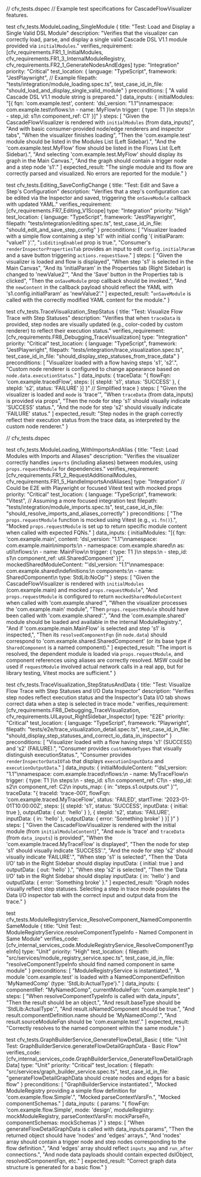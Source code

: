 // cfv_tests.dspec
// Example test specifications for CascadeFlowVisualizer features.

test cfv_tests.ModuleLoading_SingleModule {
    title: "Test: Load and Display a Single Valid DSL Module"
    description: "Verifies that the visualizer can correctly load, parse, and display a single valid Cascade DSL V1.1 module provided via `initialModules`."
    verifies_requirement: [cfv_requirements.FR1_1_InitialModules, cfv_requirements.FR1_3_InternalModuleRegistry, cfv_requirements.FR2_1_GenerateNodesAndEdges]
    type: "Integration"
    priority: "Critical"
    test_location: {
        language: "TypeScript",
        framework: "JestPlaywright", // Example
        filepath: "tests/integration/module_loading.spec.ts",
        test_case_id_in_file: "should_load_and_display_single_valid_module"
    }
    preconditions: [
        "A valid Cascade DSL V1.1 module string is prepared."
    ]
    data_inputs: {
        initialModules: "[{ fqn: 'com.example.test', content: 'dsl_version: \"1.1\"\\nnamespace: com.example.test\\nflows:\\n  - name: MyFlow\\n    trigger: { type: T1 }\\n    steps:\\n      - step_id: s1\\n        component_ref: C1' }]"
    }
    steps: [
        "Given the CascadeFlowVisualizer is rendered with `initialModules` (from data_inputs)",
        "And with basic consumer-provided node/edge renderers and inspector tabs",
        "When the visualizer finishes loading",
        "Then the 'com.example.test' module should be listed in the Modules List (Left Sidebar).",
        "And the 'com.example.test.MyFlow' flow should be listed in the Flows List (Left Sidebar).",
        "And selecting 'com.example.test.MyFlow' should display its graph in the Main Canvas.",
        "And the graph should contain a trigger node and a step node 's1'."
    ]
    expected_result: "The single module and its flow are correctly parsed and visualized. No errors are reported for the module."
}

test cfv_tests.Editing_SaveConfigChange {
    title: "Test: Edit and Save a Step's Configuration"
    description: "Verifies that a step's configuration can be edited via the Inspector and saved, triggering the `onSaveModule` callback with updated YAML."
    verifies_requirement: [cfv_requirements.FR7_Editing_V1Scope]
    type: "Integration"
    priority: "High"
    test_location: {
        language: "TypeScript",
        framework: "JestPlaywright",
        filepath: "tests/integration/editing.spec.ts",
        test_case_id_in_file: "should_edit_and_save_step_config"
    }
    preconditions: [
        "Visualizer loaded with a simple flow containing a step 's1' with initial config '{ initialParam: \"value1\" }'.",
        "`isEditingEnabled` prop is true.",
        "Consumer's `renderInspectorPropertiesTab` provides an input to edit `config.initialParam` and a save button triggering `actions.requestSave`."
    ]
    steps: [
        "Given the visualizer is loaded and flow is displayed",
        "When step 's1' is selected in the Main Canvas",
        "And its 'initialParam' in the Properties tab (Right Sidebar) is changed to 'newValue2'",
        "And the 'Save' button in the Properties tab is clicked",
        "Then the `onSaveModule` prop callback should be invoked.",
        "And the `newContent` in the callback payload should reflect the YAML with 's1.config.initialParam' as 'newValue2'."
    ]
    expected_result: "`onSaveModule` is called with the correctly modified YAML content for the module."
}

test cfv_tests.TraceVisualization_StepStatus {
    title: "Test: Visualize Flow Trace with Step Statuses"
    description: "Verifies that when `traceData` is provided, step nodes are visually updated (e.g., color-coded by custom renderer) to reflect their execution status."
    verifies_requirement: [cfv_requirements.FR8_Debugging_TraceVisualization]
    type: "Integration"
    priority: "Critical"
    test_location: {
        language: "TypeScript",
        framework: "JestPlaywright",
        filepath: "tests/integration/trace_visualization.spec.ts",
        test_case_id_in_file: "should_display_step_statuses_from_trace_data"
    }
    preconditions: [
        "Visualizer loaded with a flow having steps 's1', 's2'.",
        "Custom node renderer is configured to change appearance based on `node.data.executionStatus`."
    ]
    data_inputs: {
        traceData: "{ flowFqn: 'com.example.tracedFlow', steps: [{ stepId: 's1', status: 'SUCCESS' }, { stepId: 's2', status: 'FAILURE' }] }" // Simplified trace
    }
    steps: [
        "Given the visualizer is loaded and `mode` is 'trace'",
        "When `traceData` (from data_inputs) is provided via props",
        "Then the node for step 's1' should visually indicate 'SUCCESS' status.",
        "And the node for step 's2' should visually indicate 'FAILURE' status."
    ]
    expected_result: "Step nodes in the graph correctly reflect their execution status from the trace data, as interpreted by the custom node renderer."
}

// cfv_tests.dspec

test cfv_tests.ModuleLoading_WithImportsAndAlias {
    title: "Test: Load Modules with Imports and Aliases"
    description: "Verifies the visualizer correctly handles `imports` (including aliases) between modules, using `props.requestModule` for dependencies."
    verifies_requirement: [cfv_requirements.FR1_2_RequestAdditionalModules, cfv_requirements.FR1_5_HandleImportsAndAliases]
    type: "Integration" // Could be E2E with Playwright or focused Vitest test with mocked props
    priority: "Critical"
    test_location: {
        language: "TypeScript",
        framework: "Vitest", // Assuming a more focused integration test
        filepath: "tests/integration/module_imports.spec.ts",
        test_case_id_in_file: "should_resolve_imports_and_aliases_correctly"
    }
    preconditions: [
        "The `props.requestModule` function is mocked using Vitest (e.g., `vi.fn()`).",
        "Mocked `props.requestModule` is set up to return specific module content when called with expected FQNs."
    ]
    data_inputs: {
        initialModules: "[{ fqn: 'com.example.main', content: 'dsl_version: \"1.1\"\\nnamespace: com.example.main\\nimports:\\n  - namespace: com.example.shared\\n    as: util\\nflows:\\n  - name: MainFlow\\n    trigger: { type: T1 }\\n    steps:\\n      - step_id: s1\\n        component_ref: util.SharedComponent' }]",
        mockedSharedModuleContent: "'dsl_version: \"1.1\"\\nnamespace: com.example.shared\\ndefinitions:\\n  components:\\n    - name: SharedComponent\\n      type: StdLib:NoOp'"
    }
    steps: [
        "Given the CascadeFlowVisualizer is rendered with `initialModules` (com.example.main) and mocked `props.requestModule`",
        "And `props.requestModule` is configured to return `mockedSharedModuleContent` when called with 'com.example.shared'",
        "When the visualizer processes the 'com.example.main' module",
        "Then `props.requestModule` should have been called with 'com.example.shared'.",
        "And the 'com.example.shared' module should be loaded and available in the internal ModuleRegistry.",
        "And if 'com.example.main.MainFlow' is selected and step 's1' is inspected,",
        "Then its `resolvedComponentFqn` (in `node.data`) should correspond to 'com.example.shared.SharedComponent' (or its base type if `SharedComponent` is a named component)."
    ]
    expected_result: "The import is resolved, the dependent module is loaded via `props.requestModule`, and component references using aliases are correctly resolved. MSW could be used if `requestModule` involved actual network calls in a real app, but for library testing, Vitest mocks are sufficient."
}

test cfv_tests.TraceVisualization_StepStatusAndData {
    title: "Test: Visualize Flow Trace with Step Statuses and I/O Data Inspector"
    description: "Verifies step nodes reflect execution status and the Inspector's Data I/O tab shows correct data when a step is selected in trace mode."
    verifies_requirement: [cfv_requirements.FR8_Debugging_TraceVisualization, cfv_requirements.UILayout_RightSidebar_Inspector]
    type: "E2E"
    priority: "Critical"
    test_location: {
        language: "TypeScript",
        framework: "Playwright",
        filepath: "tests/e2e/trace_visualization_detail.spec.ts",
        test_case_id_in_file: "should_display_step_statuses_and_correct_io_data_in_inspector"
    }
    preconditions: [
        "Visualizer loaded with a flow having steps 's1' (SUCCESS) and 's2' (FAILURE).",
        "Consumer provides `customNodeTypes` that visually distinguish executionStatus.",
        "Consumer provides `renderInspectorDataIOTab` that displays `executionInputData` and `executionOutputData`."
    ]
    data_inputs: {
        initialModuleContent: "'dsl_version: \"1.1\"\\nnamespace: com.example.traced\\nflows:\\n  - name: MyTraceFlow\\n    trigger: { type: T1 }\\n    steps:\\n      - step_id: s1\\n        component_ref: C1\\n      - step_id: s2\\n        component_ref: C2\\n        inputs_map: { in: \"steps.s1.outputs.out\" }'",
        traceData: "{ traceId: 'trace-001', flowFqn: 'com.example.traced.MyTraceFlow', status: 'FAILED', startTime: '2023-01-01T10:00:00Z', steps: [{ stepId: 's1', status: 'SUCCESS', inputData: { initial: true }, outputData: { out: 'hello' } }, { stepId: 's2', status: 'FAILURE', inputData: { in: 'hello' }, outputData: { error: 'Something broke' } }] }"
    }
    steps: [
        "Given the CascadeFlowVisualizer is rendered with the initial module (from `initialModuleContent`)",
        "And `mode` is 'trace' and `traceData` (from `data_inputs`) is provided",
        "When the 'com.example.traced.MyTraceFlow' is displayed",
        "Then the node for step 's1' should visually indicate 'SUCCESS'.",
        "And the node for step 's2' should visually indicate 'FAILURE'.",
        "When step 's1' is selected",
        "Then the 'Data I/O' tab in the Right Sidebar should display inputData: { initial: true } and outputData: { out: 'hello' }.",
        "When step 's2' is selected",
        "Then the 'Data I/O' tab in the Right Sidebar should display inputData: { in: 'hello' } and outputData: { error: 'Something broke' }."
    ]
    expected_result: "Graph nodes visually reflect step statuses. Selecting a step in trace mode populates the Data I/O inspector tab with the correct input and output data from the trace."
}

test cfv_tests.ModuleRegistryService_ResolveComponent_NamedComponentInSameModule {
    title: "Unit Test: ModuleRegistryService.resolveComponentTypeInfo - Named Component in Same Module"
    verifies_code: [cfv_internal_services_code.ModuleRegistryService_ResolveComponentTypeInfo]
    type: "Unit"
    priority: "High"
    test_location: { filepath: "src/services/module_registry_service.spec.ts", test_case_id_in_file: "resolveComponentTypeInfo should find named component in same module" }
    preconditions: [
        "ModuleRegistryService is instantiated.",
        "A module 'com.example.test' is loaded with a NamedComponentDefinition 'MyNamedComp' (type: 'StdLib:ActualType')."
    ]
    data_inputs: { componentRef: "MyNamedComp", currentModuleFqn: "com.example.test" }
    steps: [
        "When resolveComponentTypeInfo is called with data_inputs",
        "Then the result should be an object.",
        "And result.baseType should be 'StdLib:ActualType'.",
        "And result.isNamedComponent should be true.",
        "And result.componentDefinition.name should be 'MyNamedComp'.",
        "And result.sourceModuleFqn should be 'com.example.test'."
    ]
    expected_result: "Correctly resolves to the named component within the same module."
}

test cfv_tests.GraphBuilderService_GenerateFlowDetail_Basic {
    title: "Unit Test: GraphBuilderService.generateFlowDetailGraphData - Basic Flow"
    verifies_code: [cfv_internal_services_code.GraphBuilderService_GenerateFlowDetailGraphData]
    type: "Unit"
    priority: "Critical"
    test_location: { filepath: "src/services/graph_builder_service.spec.ts", test_case_id_in_file: "generateFlowDetailGraphData should create nodes and edges for a basic flow" }
    preconditions: [
        "GraphBuilderService instantiated.",
        "Mocked ModuleRegistry providing a simple flow definition for 'com.example.flow.Simple'.",
        "Mocked parseContextVarsFn.",
        "Mocked componentSchemas."
    ]
    data_inputs: {
        params: "{ flowFqn: 'com.example.flow.Simple', mode: 'design', moduleRegistry: mockModuleRegistry, parseContextVarsFn: mockParseFn, componentSchemas: mockSchemas }"
    }
    steps: [
        "When generateFlowDetailGraphData is called with data_inputs.params",
        "Then the returned object should have 'nodes' and 'edges' arrays.",
        "And 'nodes' array should contain a trigger node and step nodes corresponding to the flow definition.",
        "And 'edges' array should reflect `inputs_map` and `run_after` connections.",
        "And node data payloads should contain expected dslObject, resolvedComponentFqn, etc."
    ]
    expected_result: "Correct graph data structure is generated for a basic flow."
}